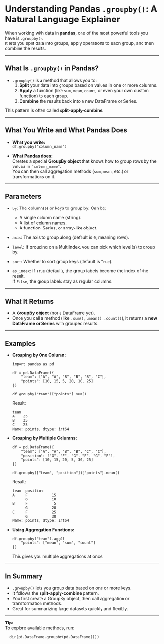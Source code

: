 # Understanding Pandas `.groupby()`: A Natural Language Explainer

When working with data in **pandas**, one of the most powerful tools you have is `.groupby()`.  
It lets you split data into groups, apply operations to each group, and then combine the results.

---

## What Is `.groupby()` in Pandas?

- `.groupby()` is a method that allows you to:
  1. **Split** your data into groups based on values in one or more columns.
  2. **Apply** a function (like `sum`, `mean`, `count`, or even your own custom function) to each group.
  3. **Combine** the results back into a new DataFrame or Series.

This pattern is often called **split-apply-combine**.

---

## What You Write and What Pandas Does

- **What you write:**  
    `df.groupby("column_name")`

- **What Pandas does:**  
    Creates a special **GroupBy object** that knows how to group rows by the values in `"column_name"`.  
    You can then call aggregation methods (`sum`, `mean`, etc.) or transformations on it.

---

## Parameters

- `by`: The column(s) or keys to group by. Can be:
  - A single column name (string).
  - A list of column names.
  - A function, Series, or array-like object.

- `axis`: The axis to group along (default is `0`, meaning rows).

- `level`: If grouping on a MultiIndex, you can pick which level(s) to group by.

- `sort`: Whether to sort group keys (default is `True`).

- `as_index`: If `True` (default), the group labels become the index of the result.  
  If `False`, the group labels stay as regular columns.

---

## What It Returns

- A **GroupBy object** (not a DataFrame yet).  
- Once you call a method (like `.sum()`, `.mean()`, `.count()`), it returns a **new DataFrame or Series** with grouped results.

---

## Examples

- **Grouping by One Column:**  
      
      import pandas as pd

      df = pd.DataFrame({
          "team": ["A", "A", "B", "B", "B", "C"],
          "points": [10, 15, 5, 20, 10, 25]
      })

      df.groupby("team")["points"].sum()

  Result:  
      
      team
      A    25
      B    35
      C    25
      Name: points, dtype: int64


- **Grouping by Multiple Columns:**  
      
      df = pd.DataFrame({
          "team": ["A", "A", "B", "B", "C", "C"],
          "position": ["G", "F", "G", "F", "G", "F"],
          "points": [10, 15, 20, 5, 30, 25]
      })

      df.groupby(["team", "position"])["points"].mean()

  Result:  
      
      team  position
      A     F           15
            G           10
      B     F            5
            G           20
      C     F           25
            G           30
      Name: points, dtype: int64


- **Using Aggregation Functions:**  
      
      df.groupby("team").agg({
          "points": ["mean", "sum", "count"]
      })

  This gives you multiple aggregations at once.

---

## In Summary

- `.groupby()` lets you group data based on one or more keys.
- It follows the **split-apply-combine** pattern.
- You first create a GroupBy object, then call aggregation or transformation methods.
- Great for summarizing large datasets quickly and flexibly.

---

**Tip:**  
To explore available methods, run:  
      
      dir(pd.DataFrame.groupby(pd.DataFrame()))

